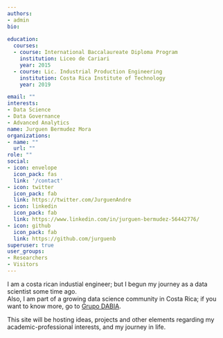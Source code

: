 ```yaml
---
authors:
- admin
bio: 
  
education:
  courses:
  - course: International Baccalaureate Diploma Program
    institution: Liceo de Cariari 
    year: 2015
  - course: Lic. Industrial Production Engineering 
    institution: Costa Rica Institute of Technology 
    year: 2019 

email: ""
interests:
- Data Science 
- Data Governance 
- Advanced Analytics
name: Jurguen Bermudez Mora 
organizations:
- name: ""
  url: ""
role: ""
social:
- icon: envelope
  icon_pack: fas
  link: '/contact'
- icon: twitter
  icon_pack: fab
  link: https://twitter.com/JurguenAndre
- icon: linkedin
  icon_pack: fab
  link: https://www.linkedin.com/in/jurguen-bermudez-56442776/
- icon: github
  icon_pack: fab
  link: https://github.com/jurguenb
superuser: true
user_groups:
- Researchers
- Visitors
---
```


I am a costa rican industial engineer; but I begun my journey as a data scientist some time ago.  
Also, I am part of a growing data science community in Costa Rica; if you want to know more, go to [Grupo DABIA](https://www.grupodabia.com/). 

This site will be hosting ideas, projects and other elements regarding my academic-professional interests, and my journey in life. 


